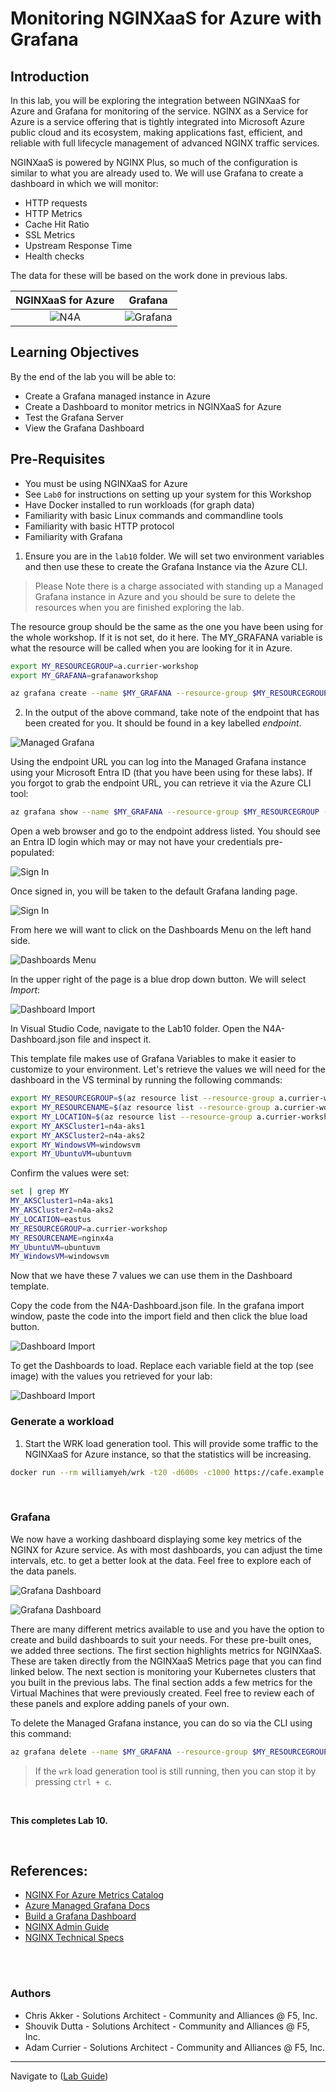 # Monitoring NGINXaaS for Azure with Grafana

## Introduction

In this lab, you will be exploring the integration between NGINXaaS for Azure and Grafana for monitoring of the service. NGINX as a Service for Azure is a service offering that is tightly integrated into Microsoft Azure public cloud and its ecosystem, making applications fast, efficient, and reliable with full lifecycle management of advanced NGINX traffic services.

NGINXaaS is powered by NGINX Plus, so much of the configuration is similar to what you are already used to. We will use Grafana to create a dashboard in which we will monitor:
- HTTP requests
- HTTP Metrics
- Cache Hit Ratio
- SSL Metrics 
- Upstream Response Time
- Health checks 

The data for these will be based on the work done in previous labs.



NGINXaaS for Azure | Grafana
:-------------------------:|:-------------------------:
![N4A](media/nginx-azure-icon.png) | ![Grafana](media/grafana-icon.png)
  
## Learning Objectives

By the end of the lab you will be able to:

- Create a Grafana managed instance in Azure
- Create a Dashboard to monitor metrics in NGINXaaS for Azure
- Test the Grafana Server
- View the Grafana Dashboard

## Pre-Requisites

- You must be using NGINXaaS for Azure
- See `Lab0` for instructions on setting up your system for this Workshop
- Have Docker installed to run workloads (for graph data)
- Familiarity with basic Linux commands and commandline tools
- Familiarity with basic HTTP protocol
- Familiarity with Grafana


1. Ensure you are in the `lab10` folder. We will set two environment variables and then use these to create the Grafana Instance via the Azure CLI. 

> Please Note there is a charge associated with standing up a Managed Grafana instance in Azure and you should be sure to delete the resources when you are finished exploring the lab.

The resource group should be the same as the one you have been using for the whole workshop. If it is not set, do it here. The MY_GRAFANA variable is what the resource will be called when you are looking for it in Azure.

```bash
export MY_RESOURCEGROUP=a.currier-workshop
export MY_GRAFANA=grafanaworkshop

az grafana create --name $MY_GRAFANA --resource-group $MY_RESOURCEGROUP
```

2. In the output of the above command, take note of the endpoint that has been created for you. It should be found in a key labelled *endpoint*.

![Managed Grafana](media/managed-grafana.png) 

Using the endpoint URL you can log into the Managed Grafana instance using your Microsoft Entra ID (that you have been using for these labs). If you forgot to grab the endpoint URL, you can retrieve it via the Azure CLI tool:
```bash
az grafana show --name $MY_GRAFANA --resource-group $MY_RESOURCEGROUP --query "properties.endpoint" --output tsv   
```

Open a web browser and go to the endpoint address listed. You should see an Entra ID login which may or may not have your credentials pre-populated:


![Sign In](media/EntraID-sign_in.png) 

Once signed in, you will be taken to the default Grafana landing page.

![Sign In](media/grafana-landing-page.png) 

From here we will want to click on the Dashboards Menu on the left hand side.

![Dashboards Menu](media/grafana-dashboards.png) 

In the upper right of the page is a blue drop down button. We will select *Import*:

![Dashboard Import](media/grafana-dashboards-new.png)

In Visual Studio Code, navigate to the Lab10 folder. Open the N4A-Dashboard.json file and inspect it.

This template file makes use of Grafana Variables to make it easier to customize to your environment. Let's retrieve the values we will need for the dashboard in the VS terminal by running the following commands:

```bash
export MY_RESOURCEGROUP=$(az resource list --resource-group a.currier-workshop --resource-type Nginx.NginxPlus/nginxDeployments --query "[].resourceGroup" -o tsv)
export MY_RESOURCENAME=$(az resource list --resource-group a.currier-workshop --resource-type Nginx.NginxPlus/nginxDeployments --query "[].name" -o tsv)
export MY_LOCATION=$(az resource list --resource-group a.currier-workshop --resource-type Nginx.NginxPlus/nginxDeployments --query "[].location" -o tsv)
export MY_AKSCluster1=n4a-aks1  
export MY_AKSCluster2=n4a-aks2  
export MY_WindowsVM=windowsvm  
export MY_UbuntuVM=ubuntuvm 
```

Confirm the values were set:
```bash
set | grep MY
MY_AKSCluster1=n4a-aks1
MY_AKSCluster2=n4a-aks2
MY_LOCATION=eastus
MY_RESOURCEGROUP=a.currier-workshop
MY_RESOURCENAME=nginx4a
MY_UbuntuVM=ubuntuvm
MY_WindowsVM=windowsvm
```

Now that we have these 7 values we can use them in the Dashboard template.

Copy the code from the N4A-Dashboard.json file. In the grafana import window, paste the code into the import field and then click the blue load button.

![Dashboard Import](media/grafana-dashboards-json.png)

To get the Dashboards to load. Replace each variable field at the top (see image) with the values you retrieved for your lab:

![Dashboard Import](media/grafana-variables.png)

### Generate a workload

1. Start the WRK load generation tool. This will provide some traffic to the NGINXaaS for Azure instance, so that the statistics will be increasing.

```bash
docker run --rm williamyeh/wrk -t20 -d600s -c1000 https://cafe.example.com/ 
```

<br/>


### Grafana

We now have a working dashboard displaying some key metrics of the NGINX for Azure service. As with most dashboards, you can adjust the time intervals, etc. to get a better look at the data. Feel free to explore each of the data panels.  

![Grafana Dashboard](media/grafana-dashboards-n4a.png)

![Grafana Dashboard](media/grafana-dashboards-k8s-vm.png)

There are many different metrics available to use and you have the option to create and build dashboards to suit your needs. For these pre-built ones, we added three sections. The first section highlights metrics for NGINXaaS. These are taken directly from the NGINXaaS Metrics page that you can find linked below. The next section is monitoring your Kubernetes clusters that you built in the previous labs. The final section adds a few metrics for the Virtual Machines that were previously created. Feel free to review each of these panels and explore adding panels of your own.

To delete the Managed Grafana instance, you can do so via the CLI using this command:

```bash
az grafana delete --name $MY_GRAFANA --resource-group $MY_RESOURCEGROUP --yes
```

> If the `wrk` load generation tool is still running, then you can stop it by pressing `ctrl + c`.



<br/>

**This completes Lab 10.**

<br/>

## References:

- [NGINX For Azure Metrics Catalog](https://docs.nginx.com/nginxaas/azure/monitoring/metrics-catalog/)
- [Azure Managed Grafana Docs](https://learn.microsoft.com/en-us/azure/managed-grafana/)
- [Build a Grafana Dashboard](https://grafana.com/docs/grafana/latest/getting-started/build-first-dashboard/)
- [NGINX Admin Guide](https://docs.nginx.com/nginx/admin-guide/)
- [NGINX Technical Specs](https://docs.nginx.com/nginx/technical-specs/)

<br/>

<br/>

### Authors

- Chris Akker - Solutions Architect - Community and Alliances @ F5, Inc.
- Shouvik Dutta - Solutions Architect - Community and Alliances @ F5, Inc.
- Adam Currier - Solutions Architect - Community and Alliances @ F5, Inc.

-------------

Navigate to ([Lab Guide](../readme.md))


